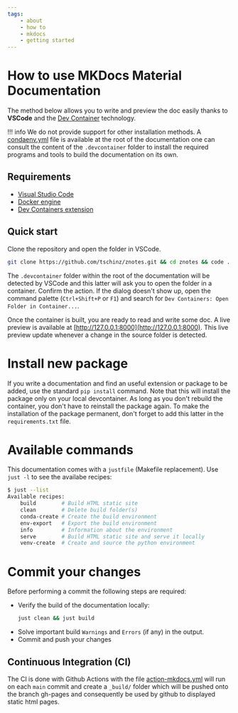```yaml
---
tags:
    - about
    - how to
    - mkdocs
    - getting started
---
```

# How to use MKDocs Material Documentation
The method below allows you to write and preview the doc easily thanks to **VSCode** and the [Dev Container](https://containers.dev) technology.

!!! info
    We do not provide support for other installation methods. A [condaenv.yml](https://github.com/tschinz/znotes-mkdocs/blob/main/condaenv.yml) file is available at the root of the documentation one can consult the content of the `.devcontainer` folder to install the required programs and tools to build the documentation on its own.

## Requirements
-   [Visual Studio Code](https://code.visualstudio.com/download)
-   [Docker engine](https://www.docker.com/products/docker-desktop/)
-   [Dev Containers extension](https://marketplace.visualstudio.com/items?itemName=ms-vscode-remote.remote-containers)

## Quick start
Clone the repository and open the folder in VSCode.

```bash
git clone https://github.com/tschinz/znotes.git && cd znotes && code .
```

The `.devcontainer` folder within the root of the documentation will be detected by VSCode and this latter will ask you to open the folder in a container. Confirm the action. If the dialog doesn't show up, open the command palette (`Ctrl+Shift+P` or `F1`) and search for `Dev Containers: Open Folder in Container...`.

Once the container is built, you are ready to read and write some doc. A live preview is available at [http://127.0.0.1:8000](http://127.0.0.1:8000). This live preview update whenever a change in the source folder is detected.

# Install new package
If you write a documentation and find an useful extension or package to be added, use the standard `pip install` command. Note that this will install the package only on your local devcontainer. As long as you don't rebuild the container, you don't have to reinstall the package again. To make the installation of the package permanent, don't forget to add this latter in the `requirements.txt` file.

# Available commands

This documentation comes with a `justfile` (Makefile replacement). Use `just -l` to see the availabe recipes:

``` bash
$ just --list
Available recipes:
    build        # Build HTML static site
    clean        # Delete build folder(s)
    conda-create # Create the build environment
    env-export   # Export the build environment
    info         # Information about the environment
    serve        # Build HTML static site and serve it locally
    venv-create  # Create and source the python environment
```

# Commit your changes

Before performing a commit the following steps are required:

-   Verify the build of the documentation locally:
    ```bash
    just clean && just build
    ```
-   Solve important build `Warnings` and `Errors` (if any) in the output.
-   Commit and push your changes

## Continuous Integration (CI)

The CI is done with Github Actions with the file [action-mkdocs.yml](https://github.com/tschinz/znotes-mkdocs/blob/main/.github/workflows/action-mkdocs.yml) will run on each `main` commit and create a `_build/` folder which will be pushed onto the branch gh-pages and consequently be used by github to displayed static html pages.